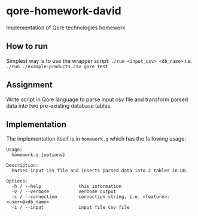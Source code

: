 # qore-homework-david
Implementation of Qore technologies homework

## How to run

Simplest way is to use the wrapper script:
`./run <input_csv> <db_name>`
i.e.
`./run ./example-products.csv qore_test`

## Assignment

Write script in Qore language to parse input csv file and transform parsed data
into two pre-existing database tables.

## Implementation

The implementation itself is in `homework.q` which has the following usage:

```
Usage:
  homework.q [options]

Description:
  Parses input CSV file and inserts parsed data into 2 tables in DB.

Options:
  -h / --help              this information
  -v / --verbose           verbose output
  -c / --connection        connection string, i.e. <feature>:<user>@<db_name>
  -i / --input             input file csv file
```

